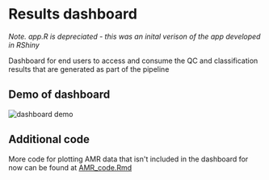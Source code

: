 # Results dashboard

*Note. app.R is depreciated - this was an inital verison of the app developed in RShiny*

Dashboard for end users to access and consume the QC and classification results that are generated as part of the pipeline

## Demo of dashboard

![dashboard demo](../images/dashboard_image.pn)

## Additional code

More code for plotting AMR data that isn't included in the dashboard for now can be found at [AMR_code.Rmd](./AMR_code.Rmd)
